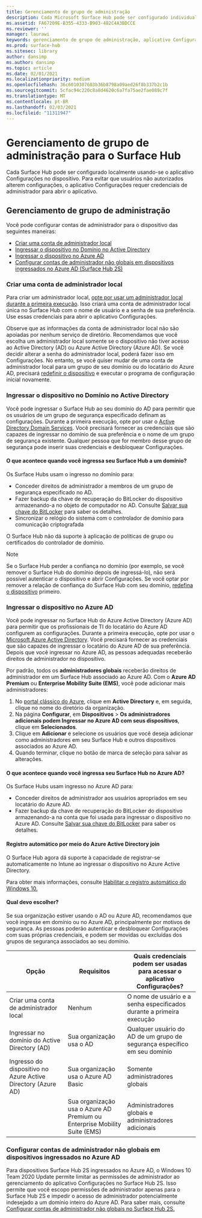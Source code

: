 ```yaml
---
title: Gerenciamento de grupo de administração
description: Cada Microsoft Surface Hub pode ser configurado individualmente, abrindo o aplicativo Configurações no dispositivo.
ms.assetid: FA67209E-B355-4333-B903-482C4A3BDCCE
ms.reviewer: ''
manager: laurawi
keywords: gerenciamento de grupo de administração, aplicativo Configurações, configurar o Surface Hub
ms.prod: surface-hub
ms.sitesec: library
author: dansimp
ms.author: dansimp
ms.topic: article
ms.date: 02/01/2021
ms.localizationpriority: medium
ms.openlocfilehash: 36c6010307603b36b8798a09aed26f8b337b2c1b
ms.sourcegitcommit: 5cfac94c220c8a8d4620c6a7fa75ae2fae089c7f
ms.translationtype: MT
ms.contentlocale: pt-BR
ms.lasthandoff: 02/03/2021
ms.locfileid: "11311947"
---
```

# Gerenciamento de grupo de administração para o Surface Hub


Cada Surface Hub pode ser configurado localmente usando-se o aplicativo Configurações no dispositivo. Para evitar que usuários não autorizados alterem configurações, o aplicativo Configurações requer credenciais de administrador para abrir o aplicativo.


## Gerenciamento de grupo de administração

Você pode configurar contas de administrador para o dispositivo das seguintes maneiras:

- [Criar uma conta de administrador local](#create-a-local-admin-account)
- [Ingressar o dispositivo no Domínio no Active Directory](#domain-join-the-device-to-active-directory)
- [Ingressar o dispositivo no Azure AD](#azure-ad-join-the-device)
- [Configurar contas de administrador não globais em dispositivos ingressados no Azure AD (Surface Hub 2S)](#configure-non-global-admin-accounts-on-azure-ad-joined-devices)


### Criar uma conta de administrador local

Para criar um administrador local, [opte por usar um administrador local durante a primeira execução](first-run-program-surface-hub.md#use-a-local-admin). Isso criará uma conta de administrador local única no Surface Hub com o nome de usuário e a senha de sua preferência. Use essas credenciais para abrir o aplicativo Configurações.

Observe que as informações da conta de administrador local não são apoiadas por nenhum serviço de diretório. Recomendamos que você escolha um administrador local somente se o dispositivo não tiver acesso ao Active Directory (AD) ou Azure Active Directory (Azure AD). Se você decidir alterar a senha do administrador local, poderá fazer isso em Configurações. No entanto, se você quiser mudar de uma conta de administrador local para um grupo de seu domínio ou do locatário do Azure AD, precisará [redefinir o dispositivo](device-reset-surface-hub.md) e executar o programa de configuração inicial novamente.

### Ingressar o dispositivo no Domínio no Active Directory

Você pode ingressar o Surface Hub ao seu domínio do AD para permitir que os usuários de um grupo de segurança especificado definam as configurações. Durante a primeira execução, opte por usar o [Active Directory Domain Services](first-run-program-surface-hub.md#use-active-directory-domain-services). Você precisará fornecer as credenciais que são capazes de ingressar no domínio de sua preferência e o nome de um grupo de segurança existente. Qualquer pessoa que for membro desse grupo de segurança pode inserir suas credenciais e desbloquear Configurações.

#### O que acontece quando você ingressa seu Surface Hub a um domínio?
Os Surface Hubs usam o ingresso no domínio para:
- Conceder direitos de administrador a membros de um grupo de segurança especificado no AD.
- Fazer backup da chave de recuperação do BitLocker do dispositivo armazenando-a no objeto de computador no AD. Consulte [Salvar sua chave do BitLocker](save-bitlocker-key-surface-hub.md) para saber os detalhes.
- Sincronizar o relógio do sistema com o controlador de domínio para comunicação criptografada

O Surface Hub não dá suporte à aplicação de políticas de grupo ou certificados do controlador de domínio.

> [!NOTE]
> Se o Surface Hub perder a confiança no domínio (por exemplo, se você remover o Surface Hub do domínio depois de ingressá-lo), não será possível autenticar o dispositivo e abrir Configurações. Se você optar por remover a relação de confiança do Surface Hub com seu domínio, [redefina o dispositivo](device-reset-surface-hub.md) primeiro.


### Ingressar o dispositivo no Azure AD

Você pode ingressar no Surface Hub do Azure Active Directory (Azure AD) para permitir que os profissionais de TI do locatário do Azure AD configurem as configurações. Durante a primeira execução, opte por usar o [Microsoft Azure Active Directory](first-run-program-surface-hub.md#use-microsoft-azure-active-directory). Você precisará fornecer as credenciais que são capazes de ingressar o locatário do Azure AD de sua preferência. Depois que você ingressar no Azure AD, as pessoas adequadas receberão direitos de administrador no dispositivo.

Por padrão, todos os **administradores globais** receberão direitos de administrador em um Surface Hub associado ao Azure AD. Com o **Azure AD Premium** ou **Enterprise Mobility Suite (EMS)**, você pode adicionar mais administradores:
1.  No [portal clássico do Azure](https://manage.windowsazure.com/), clique em **Active Directory** e, em seguida, clique no nome do diretório da organização.
2.  Na página **Configurar**, em **Dispositivos** > **Os administradores adicionais podem Ingressar no Azure AD com seus dispositivos**, clique em **Selecionados**.
3.  Clique em **Adicionar** e selecione os usuários que você deseja adicionar como administradores em seu Surface Hub e outros dispositivos associados ao Azure AD.
4.  Quando terminar, clique no botão de marca de seleção para salvar as alterações.

#### O que acontece quando você ingressa seu Surface Hub no Azure AD?
Os Surface Hubs usam ingresso no Azure AD para:
- Conceder direitos de administrador aos usuários apropriados em seu locatário do Azure AD.
- Fazer backup da chave de recuperação do BitLocker do dispositivo armazenando-a na conta que foi usada para ingressar o dispositivo no Azure AD. Consulte [Salvar sua chave do BitLocker](save-bitlocker-key-surface-hub.md) para saber os detalhes.

#### Registro automático por meio do Azure Active Directory join

O Surface Hub agora dá suporte à capacidade de registrar-se automaticamente no Intune ao ingressar o dispositivo no Azure Active Directory. 

Para obter mais informações, consulte [Habilitar o registro automático do Windows 10.](https://docs.microsoft.com/intune/windows-enroll#enable-windows-10-automatic-enrollment)

#### Qual devo escolher?

Se sua organização estiver usando o AD ou Azure AD, recomendamos que você ingresse em domínio ou no Azure AD, principalmente por motivos de segurança. As pessoas poderão autenticar e desbloquear Configurações com suas próprias credenciais, e podem ser movidas ou excluídas dos grupos de segurança associados ao seu domínio.

| Opção                                            | Requisitos                            | Quais credenciais podem ser usadas para acessar o aplicativo Configurações?  |
|---------------------------------------------------|-----------------------------------------|-------|
| Criar uma conta de administrador local                      | Nenhum                                    | O nome de usuário e a senha especificados durante a primeira execução |
| Ingressar no domínio do Active Directory (AD)              | Sua organização usa o AD               | Qualquer usuário do AD de um grupo de segurança específico em seu domínio |
| Ingresso do dispositivo no Azure Active Directory (Azure AD) | Sua organização usa o Azure AD Basic   | Somente administradores globais |
| &nbsp;                                            | Sua organização usa o Azure AD Premium ou Enterprise Mobility Suite (EMS) | Administradores globais e administradores adicionais |


### Configurar contas de administrador não globais em dispositivos ingressados no Azure AD

Para dispositivos Surface Hub 2S ingressados no Azure AD, o Windows 10 Team 2020 Update permite limitar as permissões de administrador ao gerenciamento do aplicativo Configurações no Surface Hub 2S. Isso permite que você escopo permissões de administrador apenas para o Surface Hub 2S e impedir o acesso de administrador potencialmente indesejado a um domínio inteiro do Azure AD. Para saber mais, consulte [Configurar contas de administrador não globais no Surface Hub 2S.](surface-hub-2s-nonglobal-admin.md)